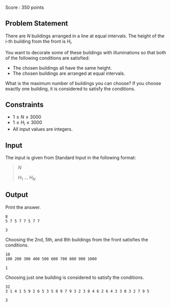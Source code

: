 Score : $350$ points

## Problem Statement

There are $N$ buildings arranged in a line at equal intervals. The height of the $i$-th building from the front is $H_i$.

You want to decorate some of these buildings with illuminations so that both of the following conditions are satisfied:

- The chosen buildings all have the same height.
- The chosen buildings are arranged at equal intervals.

What is the maximum number of buildings you can choose? If you choose exactly one building, it is considered to satisfy the conditions.

## Constraints

- $1 \leq N \leq 3000$
- $1 \leq H_i \leq 3000$
- All input values are integers.

## Input

The input is given from Standard Input in the following format:

> $N$
> 
> $H_1$ $\ldots$ $H_N$

## Output

Print the answer.

```input1
8
5 7 5 7 7 5 7 7
```

```output1
3
```

Choosing the 2nd, 5th, and 8th buildings from the front satisfies the conditions.

```input2
10
100 200 300 400 500 600 700 800 900 1000
```

```output2
1
```

Choosing just one building is considered to satisfy the conditions.

```input3
32
3 1 4 1 5 9 2 6 5 3 5 8 9 7 9 3 2 3 8 4 6 2 6 4 3 3 8 3 2 7 9 5
```

```output3
3
```
